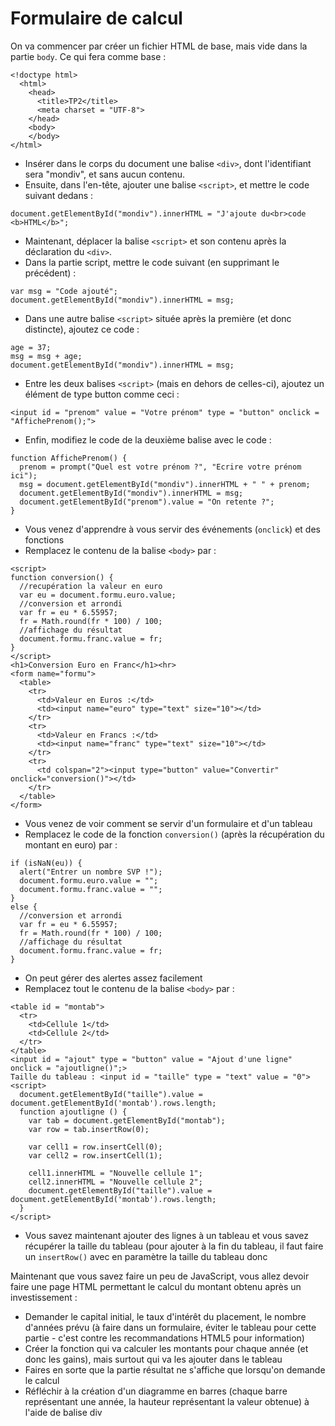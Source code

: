 # Formulaire de calcul

On va commencer par créer un fichier HTML de base, mais vide dans la partie `body`. Ce qui fera comme base :

```
<!doctype html>
  <html>
    <head>
      <title>TP2</title>
      <meta charset = "UTF-8">
    </head>
    <body>
    </body>
</html>
```

- Insérer dans le corps du document une balise `<div>`, dont l'identifiant sera "mondiv", et sans aucun contenu.
- Ensuite, dans l'en-tête, ajouter une balise `<script>`, et mettre le code suivant dedans :
```
document.getElementById("mondiv").innerHTML = "J'ajoute du<br>code <b>HTML</b>";
```
- Maintenant, déplacer la balise `<script>` et son contenu après la déclaration du `<div>`. 
- Dans la partie script, mettre le code suivant (en supprimant le précédent) :
```
var msg = "Code ajouté";
document.getElementById("mondiv").innerHTML = msg;
```
- Dans une autre balise `<script>` située après la première (et donc distincte), ajoutez ce code :
```
age = 37;
msg = msg + age;
document.getElementById("mondiv").innerHTML = msg;
```
- Entre les deux balises `<script>` (mais en dehors de celles-ci), ajoutez un élément de type button comme ceci :
```
<input id = "prenom" value = "Votre prénom" type = "button" onclick = "AffichePrenom();">
```
- Enfin, modifiez le code de la deuxième balise avec le code :
```
function AffichePrenom() {
  prenom = prompt("Quel est votre prénom ?", "Ecrire votre prénom ici"); 
  msg = document.getElementById("mondiv").innerHTML + " " + prenom;
  document.getElementById("mondiv").innerHTML = msg; 
  document.getElementById("prenom").value = "On retente ?";
}
```
- Vous venez d'apprendre à vous servir des événements (`onclick`) et des fonctions
- Remplacez le contenu de la balise `<body>` par :
```
<script>
function conversion() {
  //recupération la valeur en euro
  var eu = document.formu.euro.value;
  //conversion et arrondi
  var fr = eu * 6.55957;
  fr = Math.round(fr * 100) / 100;
  //affichage du résultat
  document.formu.franc.value = fr;
}
</script>
<h1>Conversion Euro en Franc</h1><hr>
<form name="formu">
  <table>
    <tr>
      <td>Valeur en Euros :</td>
      <td><input name="euro" type="text" size="10"></td>
    </tr>
    <tr>
      <td>Valeur en Francs :</td>
      <td><input name="franc" type="text" size="10"></td>
    </tr>
    <tr>
      <td colspan="2"><input type="button" value="Convertir" onclick="conversion()"></td>
    </tr>
  </table>
</form>
```
- Vous venez de voir comment se servir d'un formulaire et d'un tableau
- Remplacez le code de la fonction `conversion()` (après la récupération du montant en euro) par :
```
if (isNaN(eu)) {
  alert("Entrer un nombre SVP !");
  document.formu.euro.value = "";
  document.formu.franc.value = "";		
}
else {
  //conversion et arrondi
  var fr = eu * 6.55957;
  fr = Math.round(fr * 100) / 100;
  //affichage du résultat
  document.formu.franc.value = fr;
}
```
- On peut gérer des alertes assez facilement
- Remplacez tout le contenu de la balise `<body>` par :
```
<table id = "montab">
  <tr>
    <td>Cellule 1</td>
    <td>Cellule 2</td>
  </tr>
</table>
<input id = "ajout" type = "button" value = "Ajout d'une ligne" onclick = "ajoutligne()";>
Taille du tableau : <input id = "taille" type = "text" value = "0">
<script>
  document.getElementById("taille").value = document.getElementById('montab').rows.length;
  function ajoutligne () {
    var tab = document.getElementById("montab");
    var row = tab.insertRow(0);

    var cell1 = row.insertCell(0);
    var cell2 = row.insertCell(1);

    cell1.innerHTML = "Nouvelle cellule 1";
    cell2.innerHTML = "Nouvelle cellule 2";
    document.getElementById("taille").value = document.getElementById('montab').rows.length;
  }
</script>
```
- Vous savez maintenant ajouter des lignes à un tableau et vous savez récupérer la taille du tableau (pour ajouter à la fin du tableau, il faut faire un `insertRow()` avec en paramètre la taille du tableau donc

Maintenant que vous savez faire un peu de JavaScript, vous allez devoir faire une page HTML permettant le calcul du montant obtenu après un investissement :

- Demander le capital initial, le taux d'intérêt du placement, le nombre d'années prévu (à faire dans un formulaire, éviter le tableau pour cette partie - c'est contre les recommandations HTML5 pour information)
- Créer la fonction qui va calculer les montants pour chaque année (et donc les gains), mais surtout qui va les ajouter dans le tableau
- Faires en sorte que la partie résultat ne s'affiche que lorsqu'on demande le calcul
- Réfléchir à la création d'un diagramme en barres (chaque barre représentant une année, la hauteur représentant la valeur obtenue) à l'aide de balise div

